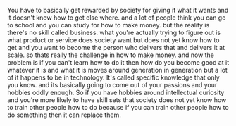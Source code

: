 You have to basically get rewarded by society for giving it what it wants and it doesn't know how to get else where. and a lot of people think you can go to school and you can study for how to make money. but the reality is there's no skill called business. what you're actually trying to figure out is what product or service does society want but does not yet know how to get and you want to become the person who delivers that and delivers it at scale. so thats really the challenge in how to make money. and now the problem is if you can't learn how to do it then how do you become good at it whatever it is and what it is moves around generation in generation but a lot of it happens to be in technology. It's called specific knowledge that only you know. and its basically going to come out of your passions and your hobbies oddly enough. So if you have hobbies around intellectual curiosity  and you're more likely to have skill sets that society does not yet know how to train other people how to do because if you can train other people how to do something  then it can replace them.

